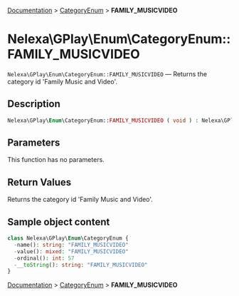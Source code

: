 [Documentation](../../README.md) > [CategoryEnum](README.md) > **FAMILY_MUSICVIDEO**

# Nelexa\GPlay\Enum\CategoryEnum::FAMILY_MUSICVIDEO
`Nelexa\GPlay\Enum\CategoryEnum::FAMILY_MUSICVIDEO` — Returns the category id 'Family Music and Video'.

## Description
```php
Nelexa\GPlay\Enum\CategoryEnum::FAMILY_MUSICVIDEO ( void ) : Nelexa\GPlay\Enum\CategoryEnum
```

## Parameters
This function has no parameters.

## Return Values
Returns the category id 'Family Music and Video'.

## Sample object content
```php
class Nelexa\GPlay\Enum\CategoryEnum {
  -name(): string: "FAMILY_MUSICVIDEO"
  -value(): mixed: "FAMILY_MUSICVIDEO"
  -ordinal(): int: 57
  -__toString(): string: "FAMILY_MUSICVIDEO"
}
```

[Documentation](../../README.md) > [CategoryEnum](README.md) > **FAMILY_MUSICVIDEO**
